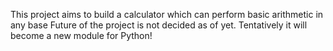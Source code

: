 This project aims to build a calculator which can perform basic arithmetic in any base
Future of the project is not decided as of yet. Tentatively it will become a new module for Python!
